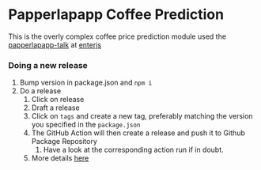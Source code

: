 # Papperlapapp Coffee Prediction

This is the overly complex coffee price prediction module used the [papperlapapp-talk](https://enterjs.de/veranstaltung-82695-0-we-will-mock-you-mocking-in-frontend-tests-erklaert.html) at [enterjs](https://enterjs.de)

### Doing a new release
1. Bump version in package.json and `npm i`
2. Do a release
   1. Click on release
   2. Draft a release
   3. Click on `tags` and create a new tag, preferably matching the version you specified in the `package.json`
   4. The GitHub Action will then create a release and push it to Github Package Repository
      1. Have a look at the corresponding action run if in doubt.
   5. More details [here](https://docs.github.com/en/repositories/releasing-projects-on-github/managing-releases-in-a-repository) 
